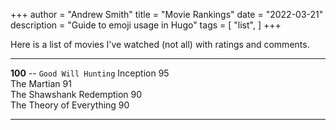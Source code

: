 +++
author = "Andrew Smith"
title = "Movie Rankings"
date = "2022-03-21"
description = "Guide to emoji usage in Hugo"
tags = [
    "list",
]
+++

Here is a list of movies I've watched (not all) with ratings and comments.

***

**100** -- `Good Will Hunting`
Inception	95		
The Martian	91		
The Shawshank Redemption	90		
The Theory of Everything	90	

***

